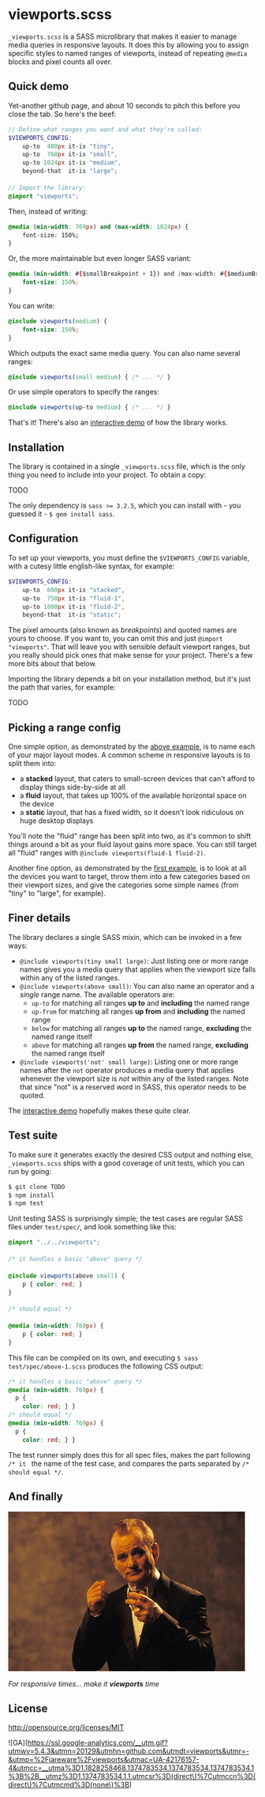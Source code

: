 # viewports.scss

`_viewports.scss` is a SASS microlibrary that makes it easier to manage media queries in responsive layouts.  It does this by allowing you to assign specific styles to named ranges of viewports, instead of repeating `@media` blocks and pixel counts all over.

## Quick demo

Yet-another github page, and about 10 seconds to pitch this before you close the tab.  So here's the beef:

```scss
// Define what ranges you want and what they're called:
$VIEWPORTS_CONFIG:
    up-to  480px it-is "tiny",
    up-to  768px it-is "small",
    up-to 1024px it-is "medium",
    beyond-that  it-is "large";

// Import the library:
@import "viewports";
```
Then, instead of writing:
```css
@media (min-width: 769px) and (max-width: 1024px) {
    font-size: 150%;
}
```
Or, the more maintainable but even longer SASS variant:
```css
@media (min-width: #{$smallBreakpoint + 1}) and (max-width: #{$mediumBreakpoint}) {
    font-size: 150%;
}
```
You can write:
```scss
@include viewports(medium) {
    font-size: 150%;
}
```
Which outputs the exact same media query.  You can also name several ranges:
```scss
@include viewports(small medium) { /* ... */ }
```
Or use simple operators to specify the ranges:
```scss
@include viewports(up-to medium) { /* ... */ }
```
That's it!  There's also an [interactive demo](#todo) of how the library works.

## Installation

The library is contained in a single `_viewports.scss` file, which is the only thing you need to include into your project.  To obtain a copy:

TODO

The only dependency is `sass >= 3.2.5`, which you can install with - you guessed it - `$ gem install sass`.

## Configuration

To set up your viewports, you must define the `$VIEWPORTS_CONFIG` variable, with a cutesy little english-like syntax, for example:
```scss
$VIEWPORTS_CONFIG:
    up-to  600px it-is "stacked",
    up-to  750px it-is "fluid-1",
    up-to 1000px it-is "fluid-2",
    beyond-that  it-is "static";
```
The pixel amounts (also known as *breakpoints*) and quoted names are yours to choose.  If you want to, you can omit this and just `@import "viewports"`.  That will leave you with sensible default viewport ranges, but you really should pick ones that make sense for your project.  There's a few more bits about that below.

Importing the library depends a bit on your installation method, but it's just the path that varies, for example:

TODO

## Picking a range config

One simple option, as demonstrated by the [above example](#configuration), is to name each of your major layout modes.  A common scheme in responsive layouts is to split them into:

  * a **stacked** layout, that caters to small-screen devices that can't afford to display things side-by-side at all
  * a **fluid** layout, that takes up 100% of the available horizontal space on the device
  * a **static** layout, that has a fixed width, so it doesn't look ridiculous on huge desktop displays

You'll note the "fluid" range has been split into two, as it's common to shift things around a bit as your fluid layout gains more space.  You can still target all "fluid" ranges with `@include viewports(fluid-1 fluid-2)`.

Another fine option, as demonstrated by the [first example](#quick-demo), is to look at all the devices you want to target, throw them into a few categories based on their viewport sizes, and give the categories some simple names (from "tiny" to "large", for example).

## Finer details

The library declares a single SASS mixin, which can be invoked in a few ways:

 * `@include viewports(tiny small large)`: Just listing one or more range names gives you a media query that applies when the viewport size falls within any of the listed ranges.
 * `@include viewports(above small)`: You can also name an operator and a *single* range name.  The available operators are:
   * `up-to` for matching all ranges **up to** and **including** the named range
   * `up-from` for matching all ranges **up from** and **including** the named range
   * `below` for matching all ranges **up to** the named range, **excluding** the named range itself
   * `above` for matching all ranges **up from** the named range, **excluding** the named range itself
 * `@include viewports('not' small large)`: Listing one or more range names after the `not` operator produces a media query that applies whenever the viewport size is *not* within any of the listed ranges.  Note that since "not" is a reserved word in SASS, this operator needs to be quoted.

The [interactive demo](#todo) hopefully makes these quite clear.

## Test suite

To make sure it generates exactly the desired CSS output and nothing else, `_viewports.scss` ships with a good coverage of unit tests, which you can run by going:
```bash
$ git clone TODO
$ npm install
$ npm test
```
Unit testing SASS is surprisingly simple; the test cases are regular SASS files under `test/spec/`, and look something like this:
```scss
@import "../../viewports";

/* it handles a basic "above" query */

@include viewports(above small) {
    p { color: red; }
}

/* should equal */

@media (min-width: 769px) {
    p { color: red; }
}
```
This file can be compiled on its own, and executing `$ sass test/spec/above-1.scss` produces the following CSS output:
```css
/* it handles a basic "above" query */
@media (min-width: 769px) {
  p {
    color: red; } }
/* should equal */
@media (min-width: 769px) {
  p {
    color: red; } }
```
The test runner simply does this for all spec files, makes the part following `/* it ` the name of the test case, and compares the parts separated by `/* should equal */`.

## And finally

![bill](bill.jpg)

*For responsive times... make it __viewports__ time*

## License

http://opensource.org/licenses/MIT

![GA](https://ssl.google-analytics.com/__utm.gif?utmwv=5.4.3&utmn=20129&utmhn=github.com&utmdt=viewports&utmr=-&utmp=%2Fjareware%2Fviewports&utmac=UA-42176157-4&utmcc=__utma%3D1.1828258468.1374783534.1374783534.1374783534.1%3B%2B__utmz%3D1.1374783534.1.1.utmcsr%3D(direct\)%7Cutmccn%3D(direct\)%7Cutmcmd%3D(none\)%3B)
